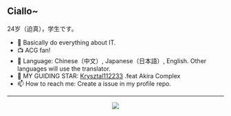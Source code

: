 ## Ciallo~ 

24岁（迫真），学生です。

- 🔭 Basically do everything about IT.
- 📺 ACG fan!
- 🧭 Language: Chinese（中文）, Japanese（日本語）, English. Other languages will use the translator.
- 🌠 MY GUIDING STAR: [Krysztal112233](https://github.com/Krysztal112233/) .feat Akira Complex
- 📫 How to reach me: Create a issue in my profile repo.

---

<div align="center">
  <a href="https://github.com/MCredbear/MCredbear">
    <img align="center" src="https://github-widgetbox.vercel.app/api/skills?languages=c,cpp,python,java,kotlin,rust,scala,js,ts,vue,nuxt&tools=git,docker,redis,postgres&software=linux,windows,vscode&theme=darkmode">
  </a>
</div>

